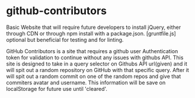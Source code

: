 # github-contributors

  Basic Website that will require future developers to install jQuery, either
  through CDN or through npm install with a package.json.
  [gruntfile.js] optional but beneficial for testing and for linting.

  GitHub Contributors is a site that requires a github user Authentication token
  for validation to continue without any issues with githubs API. This site is
  designed to take in a query selector on Githubs API url(given) and it will spit out
  a random repository on GitHub with that specific query. After it will spit out
  a random commit on one of the random repos and give that commiters avatar and
  username. This information will be save on localStorage for future use until
  'cleared'.
